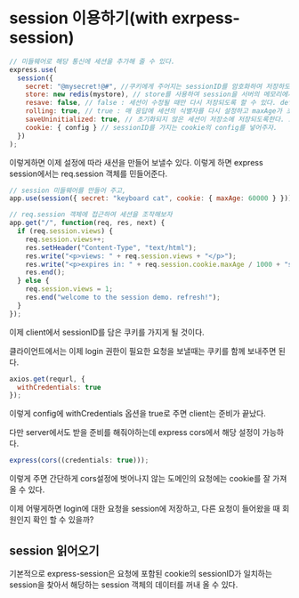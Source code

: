 # session 이용하기(with exrpess-session)

```js
// 미들웨어로 해당 통신에 세션을 추가해 줄 수 있다.
express.use(
  session({
    secret: "@mysecret!@#", //쿠키에게 주어지는 sessionID를 암호화하여 저장하도록 돕습니다.
    store: new redis(mystore), // store를 사용하여 session을 서버의 메모리에서 벗어날 수 있도록 할 수 있다.
    resave: false, // false : 세션이 수정될 때만 다시 저장되도록 할 수 있다. default가 true인데 일반적으로는 false옵션을 사용한다.
    rolling: true, // true : 매 응답에 세션의 식별자를 다시 설정하고 maxAge가 초기화 됩니다. default는 false 왠만하면 false로 쓰자.
    saveUninitialized: true, // 초기화되지 않은 세션이 저장소에 저장되도록한다. 로그인이나 서버스토리지의 사용량을 줄이거나 할때 false를 주도록 하자.
    cookie: { config } // sessionID를 가지는 cookie의 config를 넣어주자.
  })
);
```

이렇게하면 이제 설정에 따라 새션을 만들어 보낼수 있다.
이렇게 하면 express session에서는 req.session 객체를 민들어준다.

```js
// session 미들웨어를 만들어 주고,
app.use(session({ secret: "keyboard cat", cookie: { maxAge: 60000 } }));

// req.session 객체에 접근하여 세션을 조작해보자
app.get("/", function(req, res, next) {
  if (req.session.views) {
    req.session.views++;
    res.setHeader("Content-Type", "text/html");
    res.write("<p>views: " + req.session.views + "</p>");
    res.write("<p>expires in: " + req.session.cookie.maxAge / 1000 + "s</p>");
    res.end();
  } else {
    req.session.views = 1;
    res.end("welcome to the session demo. refresh!");
  }
});
```

이제 client에서 sessionID를 담은 쿠키를 가지게 될 것이다.

클라이언트에서는 이제 login 권한이 필요한 요청을 보낼때는 쿠키를 함께 보내주면 된다.

```js
axios.get(requrl, {
  withCredentials: true
});
```

이렇게 config에 withCredentials 옵션을 true로 주면 client는 준비가 끝났다.

다만 server에서도 받을 준비를 해줘야하는데 express cors에서 해당 설정이 가능하다.

```js
express(cors((credentials: true)));
```

이렇게 주면 간단하게 cors설정에 벗어나지 않는 도메인의 요청에는 cookie를 잘 가져올 수 있다.

이제 어떻게하면 login에 대한 요청을 session에 저장하고, 다른 요청이 들어왔을 때 회원인지 확인 할 수 있을까?

## session 읽어오기

기본적으로 express-session은 요청에 포함된 cookie의 sessionID가 일치하는 session을 찾아서 해당하는 session 객체의 데이터를 꺼내 올 수 있다.
